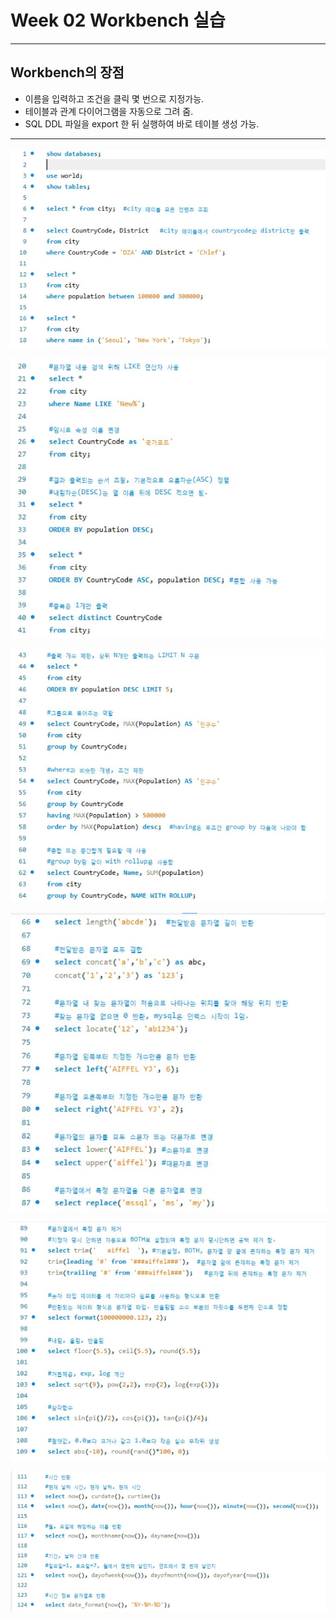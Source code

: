 # Week 02 Workbench 실습
---
## Workbench의 장점
- 이름을 입력하고 조건을 클릭 몇 번으로 지정가능.
- 테이블과 관계 다이어그램을 자동으로 그려 줌.
- SQL DDL 파일을 export 한 뒤 실행하여 바로 테이블 생성 가능.
---

![image1](https://github.com/YOOHYOJEONG/SQL_study/blob/master/week02/image/p_01.JPG?raw=true)

![image2](https://github.com/YOOHYOJEONG/SQL_study/blob/master/week02/image/p_02.JPG?raw=true)

![image3](https://github.com/YOOHYOJEONG/SQL_study/blob/master/week02/image/p_03.JPG?raw=true)

![image4](https://github.com/YOOHYOJEONG/SQL_study/blob/master/week02/image/p_04.JPG?raw=true)

![image5](https://github.com/YOOHYOJEONG/SQL_study/blob/master/week02/image/p_05.JPG?raw=true)

![image6](https://github.com/YOOHYOJEONG/SQL_study/blob/master/week02/image/p_06.JPG?raw=true)
